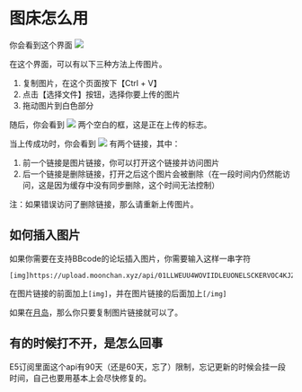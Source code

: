 # 图床怎么用

你会看到这个界面
![](https://upload.moonchan.xyz/api/01LLWEUU3D3ZYU47HMLFF2K3H5DENOKDK4/image.png)

在这个界面，可以有以下三种方法上传图片。  
1. 复制图片，在这个页面按下【Ctrl + V】  
2. 点击【选择文件】按钮，选择你要上传的图片  
3. 拖动图片到白色部分  

随后，你会看到
![](https://upload.moonchan.xyz/api/01LLWEUU73BMQL7DQYABD2CPKPGEYIITQV/image.png)
两个空白的框，这是正在上传的标志。

当上传成功时，你会看到
![](https://upload.moonchan.xyz/api/01LLWEUU4WOVIIDLEUONELSCKERVOC4KJZ/image.png)
有两个链接，其中：  
1. 前一个链接是图片链接，你可以打开这个链接并访问图片  
2. 后一个链接是删除链接，打开之后这个图片会被删除（在一段时间内仍然能访问，这是因为缓存中没有同步删除，这个时间无法控制）  

注：如果错误访问了删除链接，那么请重新上传图片。

## 如何插入图片

如果你需要在支持BBcode的论坛插入图片，你需要输入这样一串字符

```
[img]https://upload.moonchan.xyz/api/01LLWEUU4WOVIIDLEUONELSCKERVOC4KJZ/image.png[/img]
```

在图片链接的前面加上`[img]`，并在图片链接的后面加上`[/img]`

如果在[月岛](https://moonchan.xyz/)，那么你只要复制图片链接就可以了。

## 有的时候打不开，是怎么回事

E5订阅里面这个api有90天（还是60天，忘了）限制，忘记更新的时候会挂一段时间，自己也要用基本上会尽快修复的。